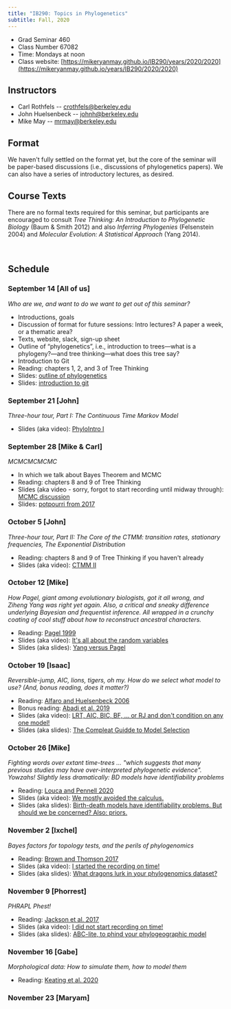 ```yaml
---
title: "IB290: Topics in Phylogenetics"
subtitle: Fall, 2020
---
```


* Grad Seminar 460
* Class Number 67082
* Time: Mondays at noon
* Class website: [https://mikeryanmay.github.io/IB290/years/2020/2020](https://mikeryanmay.github.io/years/IB290/2020/2020)


## Instructors

* Carl Rothfels -- crothfels@berkeley.edu
* John Huelsenbeck -- johnh@berkeley.edu
* Mike May -- mrmay@berkeley.edu


## Format

We haven't fully settled on the format yet, but the core of the seminar will be paper-based discussions (i.e., discussions of phylogenetics papers). We can also have a series of introductory lectures, as desired.


## Course Texts

There are no formal texts required for this seminar, but participants are encouraged to consult *Tree Thinking: An Introduction to Phylogenetic Biology* (Baum & Smith 2012) and also *Inferring Phylogenies* (Felsenstein 2004) and *Molecular Evolution: A Statistical Approach* (Yang 2014).


&nbsp;
## Schedule

### September 14 [All of us]

*Who are we, and want to do we want to get out of this seminar?*
* Introductions, goals
* Discussion of format for future sessions: Intro lectures? A paper a week, or a thematic area?
* Texts, website, slack, sign-up sheet
* Outline of “phylogenetics”, i.e., introduction to trees—what is a phylogeny?—and tree thinking—what does this tree say?
* Introduction to Git
* Reading: chapters 1, 2, and 3 of Tree Thinking
* Slides: [outline of phylogenetics]( https://github.com/mikeryanmay/IB290/blob/master/years/2020/presentations/Mtg01_intro.ppt)
* Slides: [introduction to git](https://github.com/mikeryanmay/IB290/blob/master/content/lecture_slides/git.pdf)


### September 21 [John]
*Three-hour tour, Part I: The Continuous Time Markov Model*
* Slides (aka video): [PhyloIntro I](https://berkeley.box.com/s/qdypfnx52w04xlj1su3obzsmemrzrcw4)


### September 28 [Mike & Carl]
*MCMCMCMCMC*
* In which we talk about Bayes Theorem and MCMC
* Reading: chapters 8 and 9 of Tree Thinking
* Slides (aka video - sorry, forgot to start recording until midway through): [MCMC discussion](https://berkeley.box.com/s/9jo4kd3222uirttkmb9ryt5r5eo496c4)
* Slides: [potpourri from 2017](https://berkeley.box.com/s/wtb8704j27dd0a7p7oh9g2sht65zzcu6)


### October 5 [John]
*Three-hour tour, Part II: The Core of the CTMM: transition rates, stationary frequencies, The Exponential Distribution*
* Reading: chapters 8 and 9 of Tree Thinking if you haven't already
* Slides (aka video): [CTMM II](https://berkeley.box.com/s/eqkuvsj95upp2gih4uvj9xesqp9ept1y)


### October 12 [Mike]
*How Pagel, giant among evolutionary biologists, got it all wrong, and Ziheng Yang was right yet again. Also, a critical and sneaky difference underlying Bayesian and frequentist inference. All wrapped in a crunchy coating of cool stuff about how to reconstruct ancestral characters.*
* Reading: [Pagel 1999]( https://github.com/mikeryanmay/IB290/blob/master/years/2020/presentations/Pagel_1999_ML_ancestral_reconstruction.pdf)
* Slides (aka video): [It's all about the random variables](https://berkeley.box.com/s/m6lw7408omk2qa6ji1c1yqttbrla2ap8)
* Slides (aka slides): [Yang versus Pagel](https://berkeley.box.com/s/858n8d3nf4flbfcuz3gssik4s0gxbe0t)


### October 19 [Isaac]
*Reversible-jump, AIC, lions, tigers, oh my. How do we select what model to use? (And, bonus reading, does it matter?)*
* Reading: [Alfaro and Huelsenbeck 2006]( https://github.com/mikeryanmay/IB290/blob/master/years/2020/presentations/Alfaro_Huelsenbeck_2006.pdf)
* Bonus reading: [Abadi et al. 2019]( https://github.com/mikeryanmay/IB290/blob/master/years/2020/presentations/Abadi_etal_2019.pdf)
* Slides (aka video): [LRT, AIC, BIC, BF, ... or RJ and don't condition on any one model!](https://berkeley.box.com/s/fnzor6y0ta73djy9fb7bh3ghivgev4w9)
* Slides (aka slides): [The Compleat Guidde to Model Selection](https://berkeley.box.com/s/6kw0d3z2olq3r52qwoq1birci623jrj4)


### October 26 [Mike]
*Fighting words over extant time-trees ... "which suggests that many previous studies may have over-interpreted phylogenetic evidence". Yowzahs! Slightly less dramatically: BD models have identifiability problems*
* Reading: [Louca and Pennell 2020]( https://github.com/mikeryanmay/IB290/blob/master/years/2020/presentations/Louca_etal_2020.pdf)
* Slides (aka video): [We mostly avoided the calculus.](https://berkeley.box.com/s/oc0hx78uw59e1pg6apd3yhft95gk23j8)
* Slides (aka slides): [Birth-death models have identifiability problems. But should we be concerned? Also: priors.](https://berkeley.box.com/s/67cdewwg1sfzc4wn931qooir96xfp8uz)


### November 2 [Ixchel]
*Bayes factors for topology tests, and the perils of phylogenomics*
* Reading: [Brown and Thomson 2017]( https://github.com/mikeryanmay/IB290/blob/master/years/2020/presentations/Brown_etal_2017.pdf)
* Slides (aka video): [I started the recording on time!](https://berkeley.box.com/s/bcfw8wfze2akjz1r1wlc7vptv8azqgbf)
* Slides (aka slides): [What dragons lurk in your phylogenomics dataset?](https://berkeley.box.com/s/lsm5g1xh934migiosjpczx0yrgsthmve)

### November 9 [Phorrest]
*PHRAPL Phest!*
* Reading: [Jackson et al. 2017]( https://github.com/mikeryanmay/IB290/blob/master/years/2020/presentations/Jackson_etal_2017.pdf)
* Slides (aka video): [I did not start recording on time!](https://berkeley.box.com/s/zm6wdblq1rhfi7hlslyq8h146zzvya8c)
* Slides (aka slides): [ABC-lite, to phind your phylogeographic model](https://berkeley.box.com/s/0qmm1z9gc8llkcr93nxot75md41rztgy)

### November 16 [Gabe]
*Morphological data: How to simulate them, how to model them*
* Reading: [Keating et al. 2020]( https://github.com/mikeryanmay/IB290/blob/master/years/2020/presentations/Keating_etal_2020.pdf)



### November 23 [Maryam]